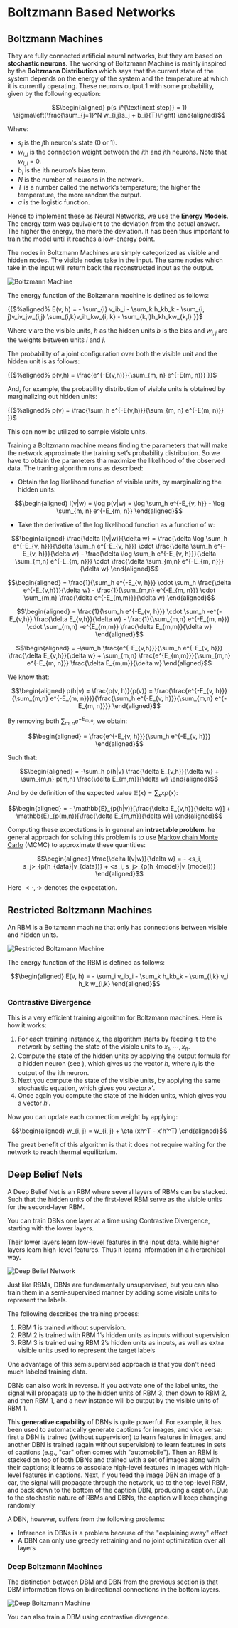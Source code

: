 # Boltzmann Based Networks

## Boltzmann Machines

They are fully connected artificial neural networks, but they are based on **stochastic neurons**. The working of Boltzmann Machine is mainly inspired by the **Boltzmann Distribution** which says that the current state of the system depends on the energy of the system and the temperature at which it is currently operating. These neurons output $1$ with some probability, given by the following equation:

$$\begin{aligned}
p(s_i^{\text{next step}} = 1) \sigma\left(\frac{\sum_{j=1}^N w_{i,j}s_j + b_i}{T}\right)
\end{aligned}$$

Where:

- $s_j$ is the $j$th neuron's state ($0$ or $1$).
- $w_{i,j}$ is the connection weight between the $i$th and $j$th neurons. Note that $w_{i,i}$ = 0.
- $b_i$  is the ith neuron’s bias term.
- $N$ is the number of neurons in the network.
- $T$ is a number called the network’s temperature; the higher the temperature, the more random the output.
- $\sigma$ is the logistic function. 

Hence to implement these as Neural Networks, we use the **Energy Models**. The energy term was equivalent to the deviation from the actual answer. The higher the energy, the more the deviation. It has been thus important to train the model until it reaches a low-energy point.

The nodes in Boltzmann Machines are simply categorized as visible and hidden nodes. The visible nodes take in the input. The same nodes which take in the input will return back the reconstructed input as the output.

![Boltzmann Machine](assets/boltzmann_machine.png)

The energy function of the Boltzmann machine is defined as follows:

{{$%aligned%
E(v, h) = - \sum_{i} v_ib_i - \sum_k h_kb_k - \sum_{i, j}v_iv_jw_{i,j} \sum_{i,k}v_ih_kw_{i, k} - \sum_{k,l}h_kh_kw_{k,l}
}}$

Where $v$ are the visible units, $h$ as the hidden units $b$ is the bias and $w_{i, j}$ are the weights between units $i$ and $j$.

The probability of a joint configuration over both the visible unit and the hidden unit is as follows:

{{$%aligned%
p(v,h) = \frac{e^{-E(v,h)}}{\sum_{m, n} e^{-E(m, n)}}
}}$

And, for example, the probability distribution of visible units is obtained by marginalizing out hidden units:

{{$%aligned%
p(v) = \frac{\sum_h e^{-E(v,h)}}{\sum_{m, n} e^{-E(m, n)}}
}}$

This can now be utilized to sample visible units.

Training a Boltzmann machine means finding the parameters that will make the network approximate the training set’s probability distribution. So we have to obtain the parameters tha maximize the likelihood of the observed data. The traning algorithm runs as described:

- Obtain the log likelihood function of visible units, by marginalizing the hidden units:

$$\begin{aligned}
l(v|w) = \log p(v|w) = \log \sum_h e^{-E_{v, h}} - \log \sum_{m, n} e^{-E_{m, n}}
\end{aligned}$$

- Take the derivative of the log likelihood function as a function of $w$:

$$\begin{aligned}
\frac{\delta l(v|w)}{\delta w} = \frac{\delta \log \sum_h e^{-E_{v, h}}}{\delta \sum_h e^{-E_{v, h}}} \cdot \frac{\delta \sum_h e^{-E_{v, h}}}{\delta w} - \frac{\delta \log \sum_h e^{-E_{v, h}}}{\delta \sum_{m,n} e^{-E_{m, n}}} \cdot \frac{\delta \sum_̣{m,n} e^{-E_{m, n}}}{\delta w}
\end{aligned}$$

$$\begin{aligned}
= \frac{1}{\sum_h e^{-E_{v, h}}} \cdot \sum_h \frac{\delta e^{-E_{v,h}}}{\delta w} - \frac{1}{\sum_{m,n} e^{-E_{m, n}}} \cdot \sum_{m,n} \frac{\delta e^{-E_{m,m}}}{\delta w}
\end{aligned}$$

$$\begin{aligned}
= \frac{1}{\sum_h e^{-E_{v, h}}} \cdot \sum_h -e^{-E_{v,h}} \frac{\delta E_{v,h}}{\delta w} - \frac{1}{\sum_{m,n} e^{-E_{m, n}}} \cdot \sum_{m,n} -e^{E_{m,m}} \frac{\delta E_{m,m}}{\delta w}
\end{aligned}$$

$$\begin{aligned}
= -\sum_h \frac{e^{-E_{v,h}}}{\sum_h e^{-E_{v, h}}} \frac{\delta E_{v,h}}{\delta w} + \sum_{m,n} \frac{e^{E_{m,m}}}{\sum_{m,n} e^{-E_{m, n}}} \frac{\delta E_{m,m}}{\delta w}
\end{aligned}$$

We know that:

$$\begin{aligned}
p(h|v) = \frac{p(v, h)}{p(v)} = \frac{\frac{e^{-E_{v, h}}}{\sum_{m,n} e^{-E_{m, n}}}}{\frac{\sum_h e^{-E_{v, h}}}{\sum_{m,n} e^{-E_{m, n}}}}
\end{aligned}$$

By removing both $\sum_{m,n} e^{-E_{m, n}}$, we obtain:

$$\begin{aligned}
 = \frac{e^{-E_{v, h}}}{\sum_h e^{-E_{v, h}}}
\end{aligned}$$

Such that:

$$\begin{aligned}
= -\sum_h p(h|v) \frac{\delta E_{v,h}}{\delta w} + \sum_{m,n} p(m,n) \frac{\delta E_{m,m}}{\delta w}
\end{aligned}$$

And by de definition of the expected value $\mathbb{E}(x) = \sum_x x p(x)$:

$$\begin{aligned}
= - \mathbb{E}_{p(h|v)}[\frac{\delta E_{v,h}}{\delta w}] + \mathbb{E}_̣{p(m,n)}[\frac{\delta E_{m,m}}{\delta w}] 
\end{aligned}$$

Computing these expectations is in general an **intractable problem**. he general approach for solving this problem is to use [Markov chain Monte Carlo](https://towardsdatascience.com/monte-carlo-methods-and-simulations-explained-in-real-life-modeling-insomnia-f49685b321d0) (MCMC) to approximate these quantities:

$$\begin{aligned}
\frac{\delta l(v|w)}{\delta w} = - <s_i, s_j>_{p(h_{data}|v_{data})} + <s_i, s_j>_{p(h_{model}|v_{model})}
\end{aligned}$$

Here $<\cdot, \cdot>$ denotes the expectation.

## Restricted Boltzmann Machines

An RBM is a Boltzmann machine that only has connections between visible and hidden units.

![Restricted Boltzmann Machine](assets/rbm_structure.png)

The energy function of the RBM is defined as follows:

$$\begin{aligned}
E(v, h) = - \sum_i v_ib_i - \sum_k h_kb_k - \sum_{i,k} v_i h_k w_{i,k}
\end{aligned}$$

### Contrastive Divergence

This is a very efficient training algorithm for Boltzmann machines. Here is how it works:

1. For each training instance $x$, the algorithm starts by feeding it to the network by setting the state of the visible units to $x_1, \cdots, x_n$.
2. Compute the state of the hidden units by applying the output formula for a hidden neuron (see ), which gives us the vector $h$, where $h_i$ is the output of the ith neuron.
3. Next you compute the state of the visible units, by applying the same stochastic equation, which gives you vector $x'$.
4. Once again you compute the state of the hidden units, which gives you a vector $h'$.

Now you can update each connection weight by applying:

$$\begin{aligned}
w_{i, j} = w_{i, j} + \eta (xh^T - x'h'^T)
\end{aligned}$$

The great benefit of this algorithm is that it does not require waiting for the network to reach thermal equilibrium.

## Deep Belief Nets

A Deep Belief Net is an RBM where several layers of RBMs can be stacked. Such that the hidden units of the first-level RBM serve as the visible units for the second-layer RBM. 

You can train DBNs one layer at a time using Contrastive Divergence, starting with the lower layers.

Their lower layers learn low-level features in the input data, while higher layers learn high-level features. Thus it learns information in a hierarchical way.

![Deep Belief Network](assets/deep_belief_nets.png)

Just like RBMs, DBNs are fundamentally unsupervised, but you can also train them in a semi-supervised manner by adding some visible units to represent the labels.

The following describes the training process:

1. RBM 1 is trained without supervision.
2. RBM 2 is trained with RBM 1’s hidden units as inputs without supervision
3. RBM 3 is trained using RBM 2’s hidden units as inputs, as well as extra visible units used to represent the target labels

One advantage of this semisupervised approach is that you don't need much labeled training data.

DBNs can also work in reverse. If you activate one of the label units, the signal will propagate up to the hidden units of RBM 3, then down to RBM 2, and then RBM 1, and a new instance will be output by the visible units of RBM 1.

This **generative capability** of DBNs is quite powerful. For example, it has been used to automatically generate captions for images, and vice versa: first a DBN is trained (without supervision) to learn features in images, and another DBN is trained (again without supervision) to learn features in sets of captions (e.g., "car" often comes with "automobile"). Then an RBM is stacked on top of both DBNs and trained with a set of images along with their captions; it learns to associate high-level features in images with high-level features in captions. Next, if you feed the image DBN an image of a car, the signal will propagate through the network, up to the top-level RBM, and back down to the bottom of the caption DBN, producing a caption. Due to the stochastic nature of RBMs and DBNs, the caption will keep changing randomly

A DBN, however, suffers from the following problems:

- Inference in DBNs is a problem because of the "explaining away" effect
- A DBN can only use greedy retraining and no joint optimization over all layers

### Deep Boltzmann Machines

The distinction between DBM and DBN from the previous section is that DBM information flows on bidirectional connections in the bottom layers.

![Deep Boltzmann Machine](assets/deep_boltzmann_machines.png)

You can also train a DBM using contrastive divergence.
